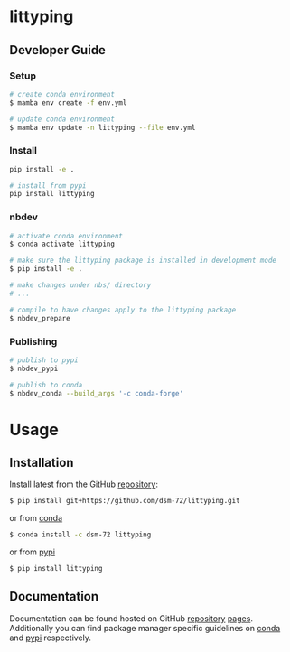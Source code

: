 littyping
================

<!-- WARNING: THIS FILE WAS AUTOGENERATED! DO NOT EDIT! -->

## Developer Guide

### Setup

``` sh
# create conda environment
$ mamba env create -f env.yml

# update conda environment
$ mamba env update -n littyping --file env.yml
```

### Install

``` sh
pip install -e .

# install from pypi
pip install littyping
```

### nbdev

``` sh
# activate conda environment
$ conda activate littyping

# make sure the littyping package is installed in development mode
$ pip install -e .

# make changes under nbs/ directory
# ...

# compile to have changes apply to the littyping package
$ nbdev_prepare
```

### Publishing

``` sh
# publish to pypi
$ nbdev_pypi

# publish to conda
$ nbdev_conda --build_args '-c conda-forge'
```

# Usage

## Installation

Install latest from the GitHub
[repository](https://github.com/dsm-72/littyping):

``` sh
$ pip install git+https://github.com/dsm-72/littyping.git
```

or from [conda](https://anaconda.org/dsm-72/littyping)

``` sh
$ conda install -c dsm-72 littyping
```

or from [pypi](https://pypi.org/project/littyping/)

``` sh
$ pip install littyping
```

## Documentation

Documentation can be found hosted on GitHub
[repository](https://github.com/dsm-72/littyping)
[pages](https://dsm-72.github.io/littyping/). Additionally you can find
package manager specific guidelines on
[conda](https://anaconda.org/dsm-72/littyping) and
[pypi](https://pypi.org/project/littyping/) respectively.
